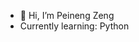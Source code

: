- 👋 Hi, I’m Peineng Zeng 
- Currently learning: Python


<!---
benzpnn/benzpnn is a ✨ special ✨ repository because its `README.md` (this file) appears on your GitHub profile.
You can click the Preview link to take a look at your changes.
--->
